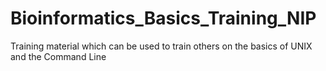 # Bioinformatics_Basics_Training_NIP
Training material which can be used to train others on the basics of UNIX and the Command Line
